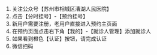 1. 关注公众号【苏州市相城区漕湖人民医院】
2. 点击【分时挂号】-【预约挂号】
3. 新用户需要注册，老用户直接进入预约主页面
4. 在预约页面点击右下角【我的】-【就诊人管理】添加就诊人
5. 如果看到橙色【认证】按钮，请完成认证
6. 微信扫码
